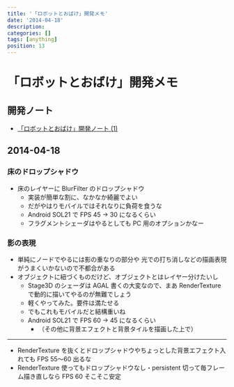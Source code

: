 ```yaml
---
title: '「ロボットとおばけ」開発メモ'
date: '2014-04-18'
description:
categories: []
tags: [anything]
position: 13
---
```


# 「ロボットとおばけ」開発メモ

## 開発ノート

- [「ロボットとおばけ」開発ノート (1)](http://www.tatsuya-koyama.com/4.0/html/tkworks/dev_note/remrad/001.html)

## 2014-04-18

### 床のドロップシャドウ

- 床のレイヤーに BlurFilter のドロップシャドウ
    - 実装が簡単な割に、なかなか綺麗でよい
    - だがやはりモバイルではそれなりに負荷を食うな
    - Android SOL21 で FPS 45 -> 30 になるくらい
    - フラグメントシェーダはやるとしても PC 用のオプションかなー

### 影の表現

- 単純にノードでやるには影の重なりの部分や
  光での打ち消しなどの描画表現がうまくいかないので不都合がある
- オブジェクトに紐づくものだけど、オブジェクトとはレイヤー分けたいし
    - Stage3D のシェーダは AGAL 書くの大変なので、まあ RenderTexture で動的に描いてやるのが無難でしょう
    - 軽くやってみた。要件は満たせる
    - でもこれもモバイルだと結構重いね
    - Android SOL21 で FPS 60 -> 45 になるくらい
        - （その他に背景エフェクトと背景タイルを描画した上で）

___

- RenderTexture を抜くとドロップシャドウやちょっとした背景エフェクト入れても FPS 55〜60 出るな
- RenderTexture 使ってもドロップシャドウなし・persistent 切って毎フレーム描き直しなら FPS 60 そこそこ安定


<br/><br/><br/>

